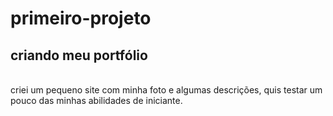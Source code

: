 # primeiro-projeto
<h2>criando meu portfólio</h2></br>
criei um pequeno site com minha foto e algumas descrições, quis testar um pouco das minhas abilidades de iniciante.
